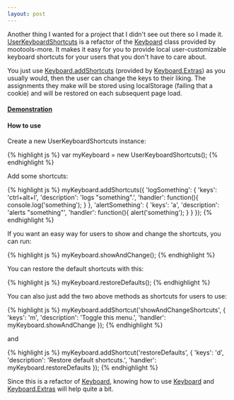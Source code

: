 ```yaml
---
layout: post
---
```

Another thing I wanted for a project that I didn't see out there so I made it.  [UserKeyboardShortcuts](http://github.com/re5et/UserKeyboardShortcuts) is a refactor of the [Keyboard](http://mootools.net/docs/more/Interface/Keyboard) class provided by mootools-more. It makes it easy for you to provide local user-customizable keyboard shortcuts for your users that you don't have to care about.

You just use [Keyboard.addShortcuts](http://mootools.net/docs/more/Interface/Keyboard.Extras#Keyboard:addShortcut) (provided by [Keyboard.Extras](http://mootools.net/docs/more/Interface/Keyboard.Extras)) as you usually would, then the user can change the keys to their liking.  The assignments they make will be stored using localStorage (failing that a cookie) and will be restored on each subsequent page load.

#### [Demonstration](http://re5et.github.com/projects/userKeyboardShortcuts/demo/)

#### How to use

Create a new UserKeyboardShortcuts instance:

{% highlight js %}
var myKeyboard = new UserKeyboardShortcuts();
{% endhighlight %}

Add some shortcuts:

{% highlight js %}
myKeyboard.addShortcuts({
    'logSomething': {
        'keys': 'ctrl+alt+l',
        'description': 'logs "something".',
        'handler': function(){
            console.log('something');
        }
    },
    'alertSomething': {
        'keys': 'a',
        'description': 'alerts "something"',
        'handler': function(){
            alert('something');
        }
    }
});
{% endhighlight %}

If you want an easy way for users to show and change the shortcuts, you can run:

{% highlight js %}
myKeyboard.showAndChange();
{% endhighlight %}

You can restore the default shortcuts with this:

{% highlight js %}
myKeyboard.restoreDefaults();
{% endhighlight %}

You can also just add the two above methods as shortcuts for users to use:

{% highlight js %}
myKeyboard.addShortcut('showAndChangeShortcuts', {
    'keys': 'm',
    'description': 'Toggle this menu.',
    'handler': myKeyboard.showAndChange
});
{% endhighlight %}

and

{% highlight js %}
myKeyboard.addShortcut('restoreDefaults', {
    'keys': 'd',
    'description': 'Restore default shortcuts.',
    'handler': myKeyboard.restoreDefaults
});
{% endhighlight %}

Since this is a refactor of [Keyboard](http://mootools.net/docs/more/Interface/Keyboard), knowing how to use [Keyboard](http://mootools.net/docs/more/Interface/Keyboard) and [Keyboard.Extras](http://mootools.net/docs/more/Interface/Keyboard.Extras) will help quite a bit.
